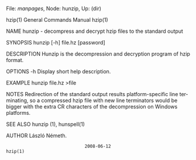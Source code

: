 File: *manpages*,  Node: hunzip,  Up: (dir)

hzip(1)                     General Commands Manual                    hzip(1)



NAME
       hunzip - decompress and decrypt hzip files to the standard output

SYNOPSIS
       hunzip [-h] file.hz [password]

DESCRIPTION
       Hunzip is the decompression and decryption program of hzip format.

OPTIONS
       -h     Display short help description.

EXAMPLE
       hunzip file.hz >file

NOTES
       Redirection  of the standard output results platform-specific line ter‐
       minating, so a compressed hzip file with new line terminators would  be
       bigger  with  the  extra  CR characters of the decompression on Windows
       platforms.

SEE ALSO
       hunzip (1), hunspell(1)

AUTHOR
       László Németh.



                                  2008-06-12                           hzip(1)
